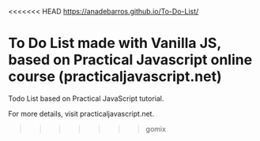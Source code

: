 <<<<<<< HEAD
https://anadebarros.github.io/To-Do-List/

To Do List made with Vanilla JS, based on Practical Javascript online course (practicaljavascript.net)
=======
Todo List based on Practical JavaScript tutorial.

For more details, visit practicaljavascript.net.
>>>>>>> gomix
